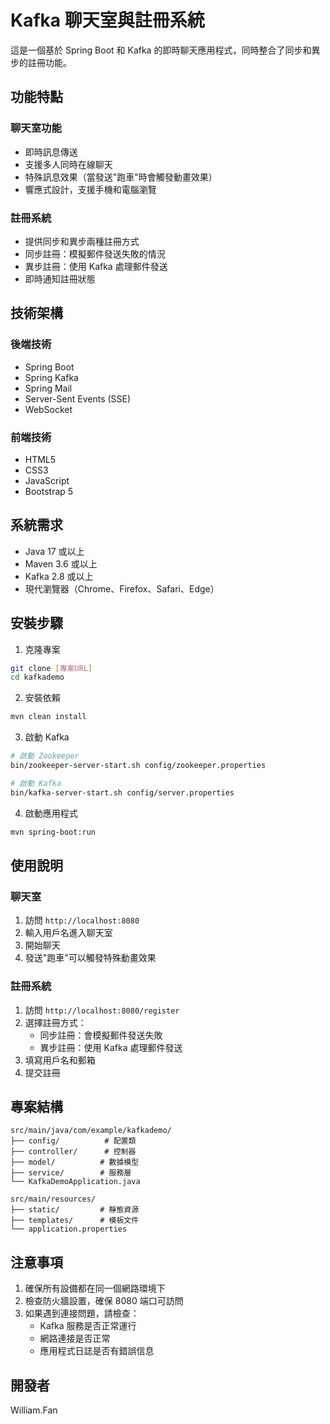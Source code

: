 # Kafka 聊天室與註冊系統

這是一個基於 Spring Boot 和 Kafka 的即時聊天應用程式，同時整合了同步和異步的註冊功能。

## 功能特點

### 聊天室功能
- 即時訊息傳送
- 支援多人同時在線聊天
- 特殊訊息效果（當發送"跑車"時會觸發動畫效果）
- 響應式設計，支援手機和電腦瀏覽

### 註冊系統
- 提供同步和異步兩種註冊方式
- 同步註冊：模擬郵件發送失敗的情況
- 異步註冊：使用 Kafka 處理郵件發送
- 即時通知註冊狀態

## 技術架構

### 後端技術
- Spring Boot
- Spring Kafka
- Spring Mail
- Server-Sent Events (SSE)
- WebSocket

### 前端技術
- HTML5
- CSS3
- JavaScript
- Bootstrap 5

## 系統需求

- Java 17 或以上
- Maven 3.6 或以上
- Kafka 2.8 或以上
- 現代瀏覽器（Chrome、Firefox、Safari、Edge）

## 安裝步驟

1. 克隆專案
```bash
git clone [專案URL]
cd kafkademo
```

2. 安裝依賴
```bash
mvn clean install
```

3. 啟動 Kafka
```bash
# 啟動 Zookeeper
bin/zookeeper-server-start.sh config/zookeeper.properties

# 啟動 Kafka
bin/kafka-server-start.sh config/server.properties
```

4. 啟動應用程式
```bash
mvn spring-boot:run
```

## 使用說明

### 聊天室
1. 訪問 `http://localhost:8080`
2. 輸入用戶名進入聊天室
3. 開始聊天
4. 發送"跑車"可以觸發特殊動畫效果

### 註冊系統
1. 訪問 `http://localhost:8080/register`
2. 選擇註冊方式：
   - 同步註冊：會模擬郵件發送失敗
   - 異步註冊：使用 Kafka 處理郵件發送
3. 填寫用戶名和郵箱
4. 提交註冊

## 專案結構

```
src/main/java/com/example/kafkademo/
├── config/          # 配置類
├── controller/      # 控制器
├── model/          # 數據模型
├── service/        # 服務層
└── KafkaDemoApplication.java

src/main/resources/
├── static/         # 靜態資源
├── templates/      # 模板文件
└── application.properties
```

## 注意事項

1. 確保所有設備都在同一個網路環境下
2. 檢查防火牆設置，確保 8080 端口可訪問
3. 如果遇到連接問題，請檢查：
   - Kafka 服務是否正常運行
   - 網路連接是否正常
   - 應用程式日誌是否有錯誤信息

## 開發者
William.Fan
